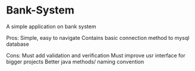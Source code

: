 # Bank-System
A simple application on bank system

Pros:
Simple, easy to navigate
Contains basic connection method to mysql database


Cons:
Must add validation and verification
Must improve usr interface for bigger projects
Better java methods/ naming convention

